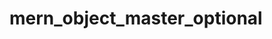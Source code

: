 # mern_object_master_optional


[object_master_optional]: https://login.codingdojo.com/m/674/15370/112060

[repo]: https://github.com/tmax818/mern_object_master_optional
